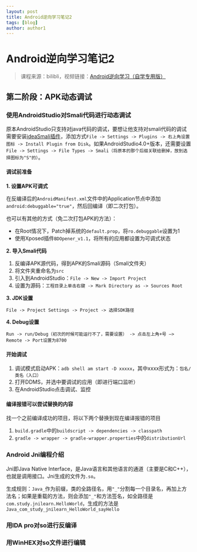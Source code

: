 ```yaml
---
layout: post
title: Android逆向学习笔记2
tags: [blog]
author: author1
---
```




# Android逆向学习笔记2

> 课程来源：bilibli，视频链接：[Android逆向学习（自学专用版）](https://www.bilibili.com/video/BV19G4y1v7EG/?spm_id_from=333.337.search-card.all.click&vd_source=1685dbb19ce1624124f7b004f1afa849)



## 第二阶段：APK动态调试

### 使用AndroidStudio对Smali代码进行动态调试

原本AndroidStudio只支持对java代码的调试，要想让他支持对smali代码的调试需要安装[ideaSmali插件](https://bitbucket.org/JesusFreke/smali/downloads/)，添加方式`File -> Settings -> Plugins -> 右上角设置图标 -> Install Plugin from Disk`。如果AndroidStudio4.0+版本，还需要设置`File -> Settings -> File Types -> Smali（将原本的那个后缀关联给删掉，放到选择图标为"S"的）`。

#### 调试前准备

**1. 设置APK可调式**

在反编译后的`AndroidManifest.xml`文件中的Application节点中添加`android:debuggable="true"`，然后回编译（即二次打包）。

也可以有其他的方式（免二次打包APK的方法）：

* 在Root情况下，Patch掉系统的`default.prop`，将`ro.debuggable`设置为1
* 使用Xposed插件`BDOpener_v1.1`，将所有的应用都设置为可调式状态



**2. 导入Smali代码**

1. 反编译APK源代码，得到APK的Smali源码（Smali文件夹）
2. 将文件夹重命名为`src`
3. 引入到AndroidStudio：`File -> New -> Import Project `
4. 设置为源码：`工程目录上单击右键 -> Mark Directory as -> Sources Root`



**3. JDK设置**

`File -> Project Settings -> Project -> 选择SDK路径`



**4. Debug设置**

`Run -> run/Debug（初次的时候可能运行不了，需要设置） -> 点击左上角+号 —> Remote -> Port设置为8700`



#### 开始调试

1. 调试模式启动APK：`adb shell am start -D xxxxx`，其中xxxx形式为：`包名/类名（入口）`
2. 打开DDMS，并选中要调试的应用（即进行端口监听）
3. 在AndroidStudio点击调试、监控



#### 编译报错可以尝试替换的内容

找一个之前编译成功的项目，将以下两个替换到现在编译报错的项目

1. `build.gradle`中的`buildscript -> dependencies -> classpath`
2. `gradle -> wrapper -> gradle-wrapper.properties`中的`distributionUrl`



### Android Jni编程介绍

Jni即Java Native Interface，是Java语言和其他语言的通道（主要是C和C++），也就是调用接口。Jni生成的文件为`.so`。

生成规则：`Java_`作为前缀，类的全路径名，用`"_"`分割每一个目录名，再加上方法名；如果是重载的方法，则会添加`"_"`和方法签名，如全路径是`com.study.jnilearn.HelloWorld`，生成的方法是`Java_com_study_jnilearn_HelloWorld_sayHello`



### 用IDA pro对so进行反编译



### 用WinHEX对so文件进行编辑 
